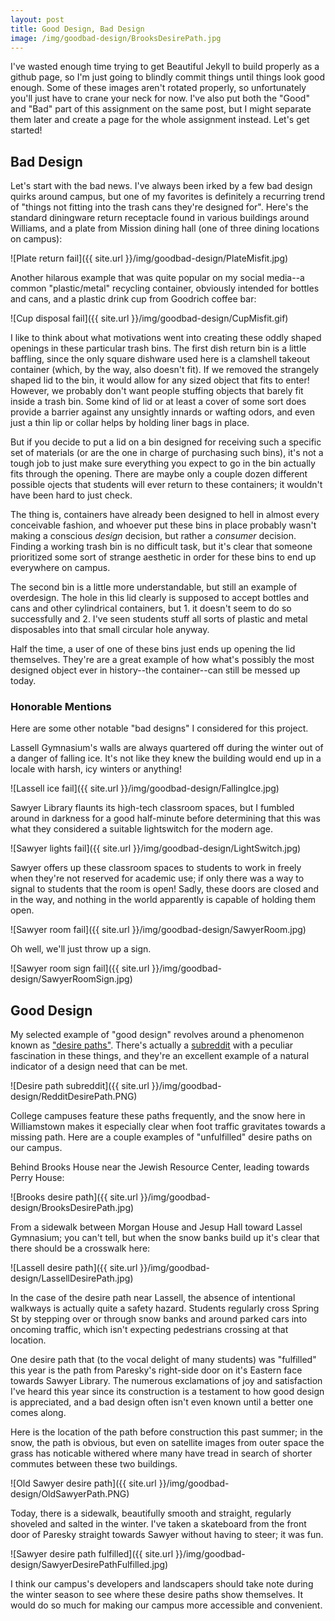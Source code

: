 ```yaml
---
layout: post
title: Good Design, Bad Design
image: /img/goodbad-design/BrooksDesirePath.jpg
---
```


I've wasted enough time trying to get Beautiful Jekyll to build properly as a github page, so I'm just going to blindly commit things until things look good enough. Some of these images aren't rotated properly, so unfortunately you'll just have to crane your neck for now. I've also put both the "Good" and "Bad" part of this assignment on the same post, but I might separate them later and create a page for the whole assignment instead.  Let's get started!

## Bad Design

Let's start with the bad news. I've always been irked by a few bad design quirks around campus, but one of my favorites is definitely a recurring trend of "things not fitting into the trash cans they're designed for". Here's the standard diningware return receptacle found in various buildings around Williams, and a plate from Mission dining hall (one of three dining locations on campus):

![Plate return fail]({{ site.url }}/img/goodbad-design/PlateMisfit.jpg)

Another hilarous example that was quite popular on my social media--a common "plastic/metal" recycling container, obviously intended for bottles and cans, and a plastic drink cup from Goodrich coffee bar:

![Cup disposal fail]({{ site.url }}/img/goodbad-design/CupMisfit.gif)

I like to think about what motivations went into creating these oddly shaped openings in these particular trash bins. The first dish return bin is a little baffling, since the only square dishware used here is a clamshell takeout container (which, by the way, also doesn't fit). If we removed the strangely shaped lid to the bin, it would allow for any sized object that fits to enter! However, we probably don't want people stuffing objects that barely fit inside a trash bin.  Some kind of lid or at least a cover of some sort does provide a barrier against any unsightly innards or wafting odors, and even just a thin lip or collar helps by holding liner bags in place.

But if you decide to put a lid on a bin designed for receiving such a specific set of materials (or are the one in charge of purchasing such bins), it's not a tough job to just make sure everything you expect to go in the bin actually fits through the opening.  There are maybe only a couple dozen different possible ojects that students will ever return to these containers; it wouldn't have been hard to just check.

The thing is, containers have already been designed to hell in almost every conceivable fashion, and whoever put these bins in place probably wasn't making a conscious *design* decision, but rather a *consumer* decision. Finding a working trash bin is no difficult task, but it's clear that someone prioritized some sort of strange aesthetic in order for these bins to end up everywhere on campus.

The second bin is a little more understandable, but still an example of overdesign.  The hole in this lid clearly is supposed to accept bottles and cans and other cylindrical containers, but 1. it doesn't seem to do so successfully and 2. I've seen students stuff all sorts of plastic and metal disposables into that small circular hole anyway.

Half the time, a user of one of these bins just ends up opening the lid themselves. They're are a great example of how what's possibly the most designed object ever in history--the container--can still be messed up today.

### Honorable Mentions

Here are some other notable "bad designs" I considered for this project.

Lassell Gymnasium's walls are always quartered off during the winter out of a danger of falling ice.  It's not like they knew the building would end up in a locale with harsh, icy winters or anything!

![Lassell ice fail]({{ site.url }}/img/goodbad-design/FallingIce.jpg)

Sawyer Library flaunts its high-tech classroom spaces, but I fumbled around in darkness for a good half-minute before determining that this was what they considered a suitable lightswitch for the modern age.

![Sawyer lights fail]({{ site.url }}/img/goodbad-design/LightSwitch.jpg)

Sawyer offers up these classroom spaces to students to work in freely when they're not reserved for academic use; if only there was a way to signal to students that the room is open!  Sadly, these doors are closed and in the way, and nothing in the world apparently is capable of holding them open. 

![Sawyer room fail]({{ site.url }}/img/goodbad-design/SawyerRoom.jpg)

Oh well, we'll just throw up a sign.

![Sawyer room sign fail]({{ site.url }}/img/goodbad-design/SawyerRoomSign.jpg)


## Good Design

My selected example of "good design" revolves around a phenomenon known as ["desire paths"](https://en.wikipedia.org/wiki/Desire_path). There's actually a [subreddit](http://www.reddit.com/r/DesirePaths) with a peculiar fascination in these things, and they're an excellent example of a natural indicator of a design need that can be met.

![Desire path subreddit]({{ site.url }}/img/goodbad-design/RedditDesirePath.PNG)


College campuses feature these paths frequently, and the snow here in Williamstown makes it especially clear when foot traffic gravitates towards a missing path. Here are a couple examples of "unfulfilled" desire paths on our campus.

Behind Brooks House near the Jewish Resource Center, leading towards Perry House:

![Brooks desire path]({{ site.url }}/img/goodbad-design/BrooksDesirePath.jpg)

From a sidewalk between Morgan House and Jesup Hall toward Lassel Gymnasium; you can't tell, but when the snow banks build up it's clear that there should be a crosswalk here:

![Lassell desire path]({{ site.url }}/img/goodbad-design/LassellDesirePath.jpg)

In the case of the desire path near Lassell, the absence of intentional walkways is actually quite a safety hazard.  Students regularly cross Spring St by stepping over or through snow banks and around parked cars into oncoming traffic, which isn't expecting pedestrians crossing at that location.  

One desire path that (to the vocal delight of many students) was "fulfilled" this year is the path from Paresky's right-side door on it's Eastern face towards Sawyer Library. The numerous exclamations of joy and satisfaction I've heard this year since its construction is a testament to how good design is appreciated, and a bad design often isn't even known until a better one comes along.

Here is the location of the path before construction this past summer; in the snow, the path is obvious, but even on satellite images from outer space the grass has noticable withered where many have tread in search of shorter commutes between these two buildings.

![Old Sawyer desire path]({{ site.url }}/img/goodbad-design/OldSawyerPath.PNG)

Today, there is a sidewalk, beautifully smooth and straight, regularly shoveled and salted in the winter.  I've taken a skateboard from the front door of Paresky straight towards Sawyer without having to steer; it was fun.

![Sawyer desire path fulfilled]({{ site.url }}/img/goodbad-design/SawyerDesirePathFulfilled.jpg)

I think our campus's developers and landscapers should take note during the winter season to see where these desire paths show themselves. It would do so much for making our campus more accessible and convenient.